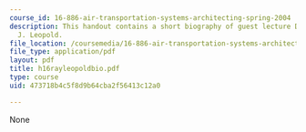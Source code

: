 ```yaml
---
course_id: 16-886-air-transportation-systems-architecting-spring-2004
description: This handout contains a short biography of guest lecture Dr. Raymond
  J. Leopold.
file_location: /coursemedia/16-886-air-transportation-systems-architecting-spring-2004/473718b4c5f8d9b64cba2f56413c12a0_h16rayleopoldbio.pdf
file_type: application/pdf
layout: pdf
title: h16rayleopoldbio.pdf
type: course
uid: 473718b4c5f8d9b64cba2f56413c12a0

---
```

None